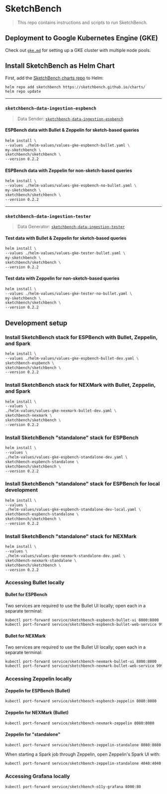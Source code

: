# SketchBench

> This repo contains instructions and scripts to run SketchBench.

## Deployment to Google Kubernetes Engine (GKE)

Check out [`gke.md`](https://github.com/SketchBench/sketchbench/blob/main/gke.md) for setting up a GKE cluster with multiple node pools.

## Install SketchBench as Helm Chart

First, add the [SketchBench charts repo](https://github.com/SketchBench/charts) to Helm:

```bash
helm repo add sketchbench https://sketchbench.github.io/charts/
helm repo update
```

---

### `sketchbench-data-ingestion-espbench`

> Data Sender: [`sketchbench-data-ingestion-espbench`](https://github.com/SketchBench/sketchbench-data-ingestion-espbench)

#### ESPBench data with Bullet & Zeppelin for sketch-based queries

```bash
helm install \
--values ./helm-values/values-gke-espbench-bullet.yaml \
my-sketchbench \
sketchbench/sketchbench \
--version 0.2.2
```

#### ESPBench data with Zeppelin for non-sketch-based queries

```bash
helm install \
--values ./helm-values/values-gke-espbench-no-bullet.yaml \
my-sketchbench \
sketchbench/sketchbench \
--version 0.2.2
```

---

### `sketchbench-data-ingestion-tester`

> Data Generator: [`sketchbench-data-ingestion-tester`](https://github.com/SketchBench/sketchbench-data-ingestion-tester)

#### Test data with Bullet & Zeppelin for sketch-based queries

```bash
helm install \
--values ./helm-values/values-gke-tester-bullet.yaml \
my-sketchbench \
sketchbench/sketchbench \
--version 0.2.2
```

#### Test data with Zeppelin for non-sketch-based queries

```bash
helm install \
--values ./helm-values/values-gke-tester-no-bullet.yaml \
my-sketchbench \
sketchbench/sketchbench \
--version 0.2.2
```

## Development setup

### Install SketchBench stack for ESPBench with Bullet, Zeppelin, and Spark

```bash
helm install \
--values ./helm-values/values-gke-espbench-bullet-dev.yaml \
sketchbench-espbench \
sketchbench/sketchbench \
--version 0.2.2
```

### Install SketchBench stack for NEXMark with Bullet, Zeppelin, and Spark

```bash
helm install \
--values \
./helm-values/values-gke-nexmark-bullet-dev.yaml \
sketchbench-nexmark \
sketchbench/sketchbench \
--version 0.2.2
```

### Install SketchBench "standalone" stack for ESPBench

```bash
helm install \
--values \
./helm-values/values-gke-espbench-standalone-dev.yaml \
sketchbench-espbench-standalone \
sketchbench/sketchbench \
--version 0.2.2
```

### Install SketchBench "standalone" stack for ESPBench for local development

```bash
helm install \
--values \
./helm-values/values-gke-espbench-standalone-dev-local.yaml \
sketchbench-espbench-standalone \
sketchbench/sketchbench \
--version 0.2.2
```

### Install SketchBench "standalone" stack for NEXMark

```bash
helm install \
--values \
./helm-values/values-gke-nexmark-standalone-dev.yaml \
sketchbench-nexmark-standalone \
sketchbench/sketchbench \
--version 0.2.2
```

### Accessing Bullet locally

#### Bullet for ESPBench

Two services are required to use the Bullet UI locally; open each in a separate terminal:

```bash
kubectl port-forward service/sketchbench-espbench-bullet-ui 8800:8800
kubectl port-forward service/sketchbench-espbench-bullet-web-service 9999:9999
```

#### Bullet for NEXMark

Two services are required to use the Bullet UI locally; open each in a separate terminal:

```bash
kubectl port-forward service/sketchbench-nexmark-bullet-ui 8800:8800
kubectl port-forward service/sketchbench-nexmark-bullet-web-service 9999:9999
```

### Accessing Zeppelin locally

#### Zeppelin for ESPBench (Bullet)

```bash
kubectl port-forward service/sketchbench-espbench-zeppelin 8080:8080
```

#### Zeppelin for NEXMark (Bullet)

```bash
kubectl port-forward service/sketchbench-nexmark-zeppelin 8080:8080
```

#### Zeppelin for "standalone"

```bash
kubectl port-forward service/sketchbench-zeppelin-standalone 8080:8080
```

When starting a Spark job through Zeppelin, open Zeppelin's Spark UI with:

```bash
kubectl port-forward service/sketchbench-zeppelin-standalone 4040:4040
```

### Accessing Grafana locally

```bash
kubectl port-forward service/sketchbench-o11y-grafana 8000:80
```
